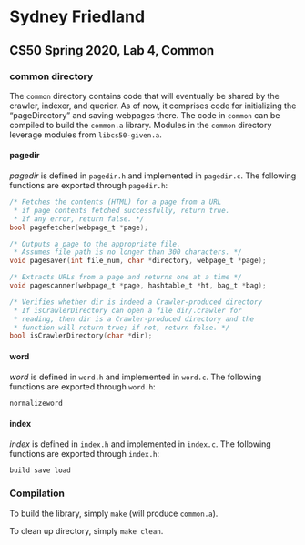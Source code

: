 # Sydney Friedland
## CS50 Spring 2020, Lab 4, Common

### common directory

The `common` directory contains code that will eventually be shared by the crawler, indexer, and querier. As of now, it comprises code for initializing the “pageDirectory” and saving webpages there. The code in `common` can be compiled to build the `common.a` library. Modules in the `common` directory leverage modules from `libcs50-given.a`.

#### pagedir

*pagedir* is defined in `pagedir.h` and implemented in `pagedir.c`. The following functions are exported through `pagedir.h`:

```c
/* Fetches the contents (HTML) for a page from a URL
 * if page contents fetched successfully, return true.
 * If any error, return false. */
bool pagefetcher(webpage_t *page);

/* Outputs a page to the appropriate file.
 * Assumes file path is no longer than 300 characters. */
void pagesaver(int file_num, char *directory, webpage_t *page);

/* Extracts URLs from a page and returns one at a time */
void pagescanner(webpage_t *page, hashtable_t *ht, bag_t *bag);

/* Verifies whether dir is indeed a Crawler-produced directory
 * If isCrawlerDirectory can open a file dir/.crawler for
 * reading, then dir is a Crawler-produced directory and the
 * function will return true; if not, return false. */ 
bool isCrawlerDirectory(char *dir);
```

#### word

*word* is defined in `word.h` and implemented in `word.c`. The following functions are exported through `word.h`:

```c
normalizeword
```

#### index

*index* is defined in `index.h` and implemented in `index.c`. The following functions are exported through `index.h`:

```c
build save load
```

### Compilation

To build the library, simply `make` (will produce `common.a`).

To clean up directory, simply `make clean`.